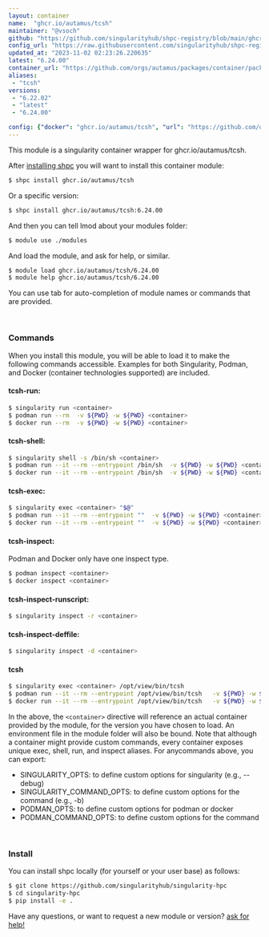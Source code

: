 ```yaml
---
layout: container
name:  "ghcr.io/autamus/tcsh"
maintainer: "@vsoch"
github: "https://github.com/singularityhub/shpc-registry/blob/main/ghcr.io/autamus/tcsh/container.yaml"
config_url: "https://raw.githubusercontent.com/singularityhub/shpc-registry/main/ghcr.io/autamus/tcsh/container.yaml"
updated_at: "2023-11-02 02:23:26.220635"
latest: "6.24.00"
container_url: "https://github.com/orgs/autamus/packages/container/package/tcsh"
aliases:
 - "tcsh"
versions:
 - "6.22.02"
 - "latest"
 - "6.24.00"

config: {"docker": "ghcr.io/autamus/tcsh", "url": "https://github.com/orgs/autamus/packages/container/package/tcsh", "maintainer": "@vsoch", "description": "", "latest": {"6.24.00": "sha256:831d9880c678e9c38e1ea777dcc4fa96b9618016a3b9dee53ba72df7d2901010"}, "tags": {"6.22.02": "sha256:4c38a838e2139498164279b214c80acc45637c24ecd098fc725b80bbf94094c8", "latest": "sha256:831d9880c678e9c38e1ea777dcc4fa96b9618016a3b9dee53ba72df7d2901010", "6.24.00": "sha256:831d9880c678e9c38e1ea777dcc4fa96b9618016a3b9dee53ba72df7d2901010"}, "aliases": {"tcsh": "/opt/view/bin/tcsh"}}
---
```


This module is a singularity container wrapper for ghcr.io/autamus/tcsh.

After [installing shpc](#install) you will want to install this container module:


```bash
$ shpc install ghcr.io/autamus/tcsh
```

Or a specific version:

```bash
$ shpc install ghcr.io/autamus/tcsh:6.24.00
```

And then you can tell lmod about your modules folder:

```bash
$ module use ./modules
```

And load the module, and ask for help, or similar.

```bash
$ module load ghcr.io/autamus/tcsh/6.24.00
$ module help ghcr.io/autamus/tcsh/6.24.00
```

You can use tab for auto-completion of module names or commands that are provided.

<br>

### Commands

When you install this module, you will be able to load it to make the following commands accessible.
Examples for both Singularity, Podman, and Docker (container technologies supported) are included.

#### tcsh-run:

```bash
$ singularity run <container>
$ podman run --rm  -v ${PWD} -w ${PWD} <container>
$ docker run --rm  -v ${PWD} -w ${PWD} <container>
```

#### tcsh-shell:

```bash
$ singularity shell -s /bin/sh <container>
$ podman run --it --rm --entrypoint /bin/sh  -v ${PWD} -w ${PWD} <container>
$ docker run --it --rm --entrypoint /bin/sh  -v ${PWD} -w ${PWD} <container>
```

#### tcsh-exec:

```bash
$ singularity exec <container> "$@"
$ podman run --it --rm --entrypoint ""  -v ${PWD} -w ${PWD} <container> "$@"
$ docker run --it --rm --entrypoint ""  -v ${PWD} -w ${PWD} <container> "$@"
```

#### tcsh-inspect:

Podman and Docker only have one inspect type.

```bash
$ podman inspect <container>
$ docker inspect <container>
```

#### tcsh-inspect-runscript:

```bash
$ singularity inspect -r <container>
```

#### tcsh-inspect-deffile:

```bash
$ singularity inspect -d <container>
```


#### tcsh

```bash
$ singularity exec <container> /opt/view/bin/tcsh
$ podman run --it --rm --entrypoint /opt/view/bin/tcsh   -v ${PWD} -w ${PWD} <container> -c " $@"
$ docker run --it --rm --entrypoint /opt/view/bin/tcsh   -v ${PWD} -w ${PWD} <container> -c " $@"
```



In the above, the `<container>` directive will reference an actual container provided
by the module, for the version you have chosen to load. An environment file in the
module folder will also be bound. Note that although a container
might provide custom commands, every container exposes unique exec, shell, run, and
inspect aliases. For anycommands above, you can export:

 - SINGULARITY_OPTS: to define custom options for singularity (e.g., --debug)
 - SINGULARITY_COMMAND_OPTS: to define custom options for the command (e.g., -b)
 - PODMAN_OPTS: to define custom options for podman or docker
 - PODMAN_COMMAND_OPTS: to define custom options for the command

<br>

### Install

You can install shpc locally (for yourself or your user base) as follows:

```bash
$ git clone https://github.com/singularityhub/singularity-hpc
$ cd singularity-hpc
$ pip install -e .
```

Have any questions, or want to request a new module or version? [ask for help!](https://github.com/singularityhub/singularity-hpc/issues)
